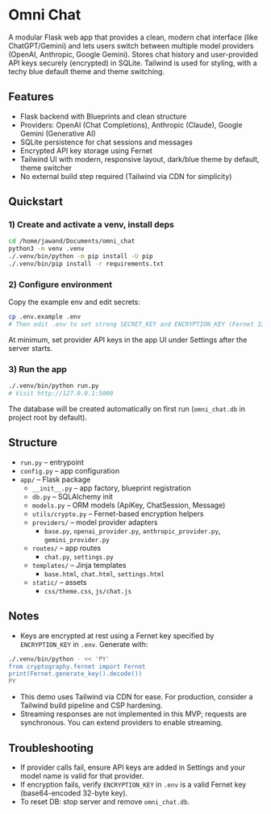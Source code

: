 # Omni Chat

A modular Flask web app that provides a clean, modern chat interface (like ChatGPT/Gemini) and lets users switch between multiple model providers (OpenAI, Anthropic, Google Gemini). Stores chat history and user-provided API keys securely (encrypted) in SQLite. Tailwind is used for styling, with a techy blue default theme and theme switching.

## Features
- Flask backend with Blueprints and clean structure
- Providers: OpenAI (Chat Completions), Anthropic (Claude), Google Gemini (Generative AI)
- SQLite persistence for chat sessions and messages
- Encrypted API key storage using Fernet
- Tailwind UI with modern, responsive layout, dark/blue theme by default, theme switcher
- No external build step required (Tailwind via CDN for simplicity)

## Quickstart

### 1) Create and activate a venv, install deps

```bash
cd /home/jawand/Documents/omni_chat
python3 -m venv .venv
./.venv/bin/python -m pip install -U pip
./.venv/bin/pip install -r requirements.txt
```

### 2) Configure environment

Copy the example env and edit secrets:

```bash
cp .env.example .env
# Then edit .env to set strong SECRET_KEY and ENCRYPTION_KEY (Fernet 32-byte base64).
```

At minimum, set provider API keys in the app UI under Settings after the server starts.

### 3) Run the app

```bash
./.venv/bin/python run.py
# Visit http://127.0.0.1:5000
```

The database will be created automatically on first run (`omni_chat.db` in project root by default).

## Structure

- `run.py` – entrypoint
- `config.py` – app configuration
- `app/` – Flask package
  - `__init__.py` – app factory, blueprint registration
  - `db.py` – SQLAlchemy init
  - `models.py` – ORM models (ApiKey, ChatSession, Message)
  - `utils/crypto.py` – Fernet-based encryption helpers
  - `providers/` – model provider adapters
    - `base.py`, `openai_provider.py`, `anthropic_provider.py`, `gemini_provider.py`
  - `routes/` – app routes
    - `chat.py`, `settings.py`
  - `templates/` – Jinja templates
    - `base.html`, `chat.html`, `settings.html`
  - `static/` – assets
    - `css/theme.css`, `js/chat.js`

## Notes
- Keys are encrypted at rest using a Fernet key specified by `ENCRYPTION_KEY` in `.env`. Generate with:

```bash
./.venv/bin/python - << 'PY'
from cryptography.fernet import Fernet
print(Fernet.generate_key().decode())
PY
```

- This demo uses Tailwind via CDN for ease. For production, consider a Tailwind build pipeline and CSP hardening.
- Streaming responses are not implemented in this MVP; requests are synchronous. You can extend providers to enable streaming.

## Troubleshooting
- If provider calls fail, ensure API keys are added in Settings and your model name is valid for that provider.
- If encryption fails, verify `ENCRYPTION_KEY` in `.env` is a valid Fernet key (base64-encoded 32-byte key).
- To reset DB: stop server and remove `omni_chat.db`.
